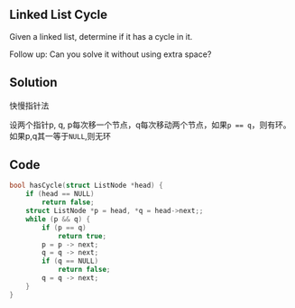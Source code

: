 ## Linked List Cycle

Given a linked list, determine if it has a cycle in it.

Follow up:
Can you solve it without using extra space? 

## Solution

快慢指针法

设两个指针p, q, p每次移一个节点，q每次移动两个节点，如果`p == q`，则有环。如果p,q其一等于`NULL`,则无环

## Code
```c
bool hasCycle(struct ListNode *head) {
	if (head == NULL)
	    return false;
	struct ListNode *p = head, *q = head->next;;
	while (p && q) {
	    if (p == q)
		    return true;
	    p = p -> next;
	    q = q -> next;
	    if (q == NULL)
		    return false;
	    q = q -> next;
	}
}
```

